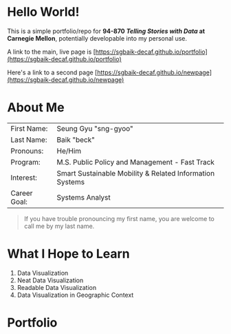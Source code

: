 # Hello World!

This is a simple portfolio/repo for **94-870 *Telling Stories with Data* at Carnegie Mellon**, potentially developable into my personal use.

A link to the main, live page is [https://sgbaik-decaf.github.io/portfolio](https://sgbaik-decaf.github.io/portfolio)

Here's a link to a second page [https://sgbaik-decaf.github.io/newpage](https://sgbaik-decaf.github.io/newpage)

# About Me

|              	|                                         	                    |
|--------------	|---------------------------------------------------------------|
| First Name:  	| Seung Gyu "sng-gyoo"                                          |
| Last Name:   	| Baik "beck"                                                   |
| Pronouns:    	| He/Him                                  	                    |
| Program:     	| M.S. Public Policy and Management - Fast Track               	|
| Interest:    	| Smart Sustainable Mobility & Related Information Systems     	|
| Career Goal: 	| Systems Analyst                         	                    |    

> If you have trouble pronouncing my first name, you are welcome to call me by my last name.

# What I Hope to Learn

1. Data Visualization
2. Neat Data Visualization
3. Readable Data Visualization
4. Data Visualization in Geographic Context

# Portfolio

